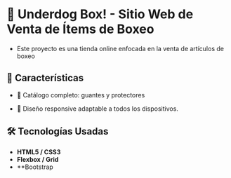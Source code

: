 # 🥊 Underdog Box! - Sitio Web de Venta de Ítems de Boxeo
- Este proyecto es una tienda online enfocada en la venta de artículos de boxeo

## 🚀 Características

- 🧤 Catálogo completo: guantes y protectores

- 📱 Diseño responsive adaptable a todos los dispositivos.

 ## 🛠️ Tecnologías Usadas

- **HTML5 / CSS3**
- **Flexbox / Grid**
- **Bootstrap
